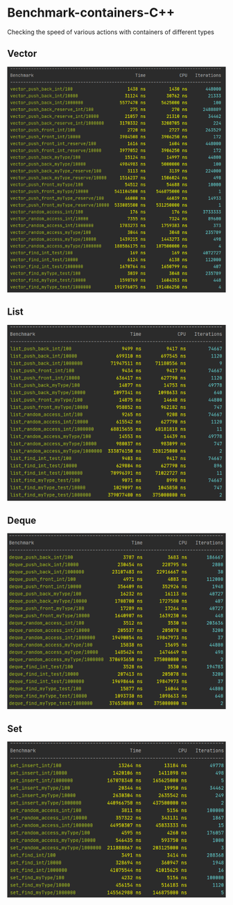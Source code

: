 # Benchmark-containers-C++
Checking the speed of various actions with containers of different types

## Vector
![vector-test](pic/vector.png)

## List
![list-test](pic/list.png)

## Deque
![deque-test](pic/deque.png)

## Set
![set-test](pic/set_2.png)
